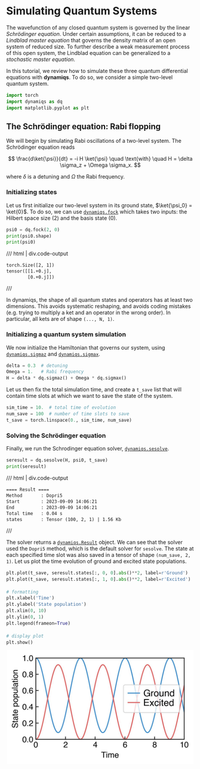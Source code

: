 # Simulating Quantum Systems

The wavefunction of any closed quantum system is governed by the linear *Schrödinger equation*.
Under certain assumptions, it can be reduced to a *Lindblad master equation* that governs the density matrix of an open system of reduced size.
To further describe a weak measurement process of this open system, the Lindblad equation can be generalized to a *stochastic master equation*.

In this tutorial, we review how to simulate these three quantum differential equations with **dynamiqs**. To do so, we consider a simple two-level quantum system.

```python
import torch
import dynamiqs as dq
import matplotlib.pyplot as plt
```

## The Schrödinger equation: Rabi flopping

We will begin by simulating Rabi oscillations of a two-level system.
The Schrödinger equation reads

$$
    \frac{d\ket{\psi}}{dt} = -i H \ket{\psi} \quad \text{with} \quad H = \delta \sigma_z + \Omega \sigma_x.
$$

where $\delta$ is a detuning and $\Omega$ the Rabi frequency.

### Initializing states

Let us first initialize our two-level system in its ground state, $\ket{\psi_0} = \ket{0}$.
To do so, we can use [`dynamiqs.fock`](../python_api/utils/states/fock.md) which takes two inputs: the Hilbert space size (2) and the basis state (0).

```python
psi0 = dq.fock(2, 0)
print(psi0.shape)
print(psi0)
```

/// html | div.code-output
```pycon
torch.Size([2, 1])
tensor([[1.+0.j],
        [0.+0.j]])
```
///

In dynamiqs, the shape of all quantum states and operators has at least two dimensions.
This avoids systematic reshaping, and avoids coding mistakes (e.g. trying to multiply a ket and an operator in the wrong order).
In particular, all kets are of shape `(..., N, 1)`.

### Initializing a quantum system simulation

We now initialize the Hamiltonian that governs our system, using [`dynamiqs.sigmaz`](../python_api/utils/operators/sigmaz.md) and [`dynamiqs.sigmax`](../python_api/utils/operators/sigmax.md).

```python
delta = 0.3  # detuning
Omega = 1.   # Rabi frequency
H = delta * dq.sigmaz() + Omega * dq.sigmax()
```

Let us then fix the total simulation time, and create a `t_save` list that will contain time slots at which we want to save the state of the system.

```python
sim_time = 10.  # total time of evolution
num_save = 100  # number of time slots to save
t_save = torch.linspace(0., sim_time, num_save)
```

### Solving the Schrödinger equation

Finally, we run the Schrodinger equation solver, [`dynamiqs.sesolve`](../python_api/solvers/sesolve.md).

```python
seresult = dq.sesolve(H, psi0, t_save)
print(seresult)
```

/// html | div.code-output
```pycon
==== Result ====
Method       : Dopri5
Start        : 2023-09-09 14:06:21
End          : 2023-09-09 14:06:21
Total time   : 0.04 s
states       : Tensor (100, 2, 1) | 1.56 Kb
```
///

The solver returns a [`dynamiqs.Result`](../python_api/utils/result.md) object.
We can see that the solver used the `Dopri5` method, which is the default solver for `sesolve`.
The state at each specified time slot was also saved in a tensor of shape `(num_save, 2, 1)`.
Let us plot the time evolution of ground and excited state populations.

```python
plt.plot(t_save, seresult.states[:, 0, 0].abs()**2, label=r'Ground')
plt.plot(t_save, seresult.states[:, 1, 0].abs()**2, label=r'Excited')

# formatting
plt.xlabel('Time')
plt.ylabel('State population')
plt.xlim(0, 10)
plt.ylim(0, 1)
plt.legend(frameon=True)

# display plot
plt.show()
```
<img alt="Rabi flopping" src="simulating_quantum_systems/rabiflopping.jpg" width="500" style="display: block; margin-left:auto; margin-right:auto">
